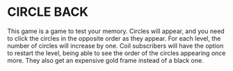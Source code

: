 <h1>CIRCLE BACK</h1>
This game is a game to test your memory. Circles will appear, and you need to click the circles in the opposite order as they appear. For each level, the number of circles will increase by one. Coil subscribers will have the option to restart the level, being able to see the order of the circles appearing once more. They also get an expensive gold frame instead of a black one.
